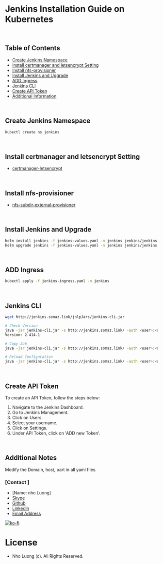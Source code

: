 # Jenkins Installation Guide on Kubernetes

<br/>

## Table of Contents
- [Create Jenkins Namespace](#create-jenkins-namespace)
- [Install certmanager and letsencrypt Setting](#install-certmanager-and-letsencrypt-setting)
- [Install nfs-provisioner](#install-nfs-provisioner)
- [Install Jenkins and Upgrade](#install-jenkins-and-upgrade)
- [ADD Ingress](#add-ingress)
- [Jenkins CLI](#jenkins-cli)
- [Create API Token](#create-api-token)
- [Additional Information](#additional-information)

<br/>

## Create Jenkins Namespace
```bash
kubectl create ns jenkins
```

<br/>

## Install certmanager and letsencrypt Setting
- [certmanager-letsencrypt](https://github.com/nholuongut/certmanager-letsencrypt)

<br/>

## Install nfs-provisioner
- [nfs-subdir-external-provisioner](https://kubernetes-sigs.github.io/nfs-subdir-external-provisioner)

<br/>

## Install Jenkins and Upgrade
```bash
helm install jenkins -f jenkins-values.yaml -n jenkins jenkins/jenkins
helm upgrade jenkins -f jenkins-values.yaml -n jenkins jenkins/jenkins # Upgrade Method
```

<br/>

## ADD Ingress
```bash
kubectl apply -f jenkins-ingress.yaml -n jenkins
```

<br/>

## Jenkins CLI
```bash
wget http://jenkins.somaz.link/jnlpJars/jenkins-cli.jar

# Check Version
java -jar jenkins-cli.jar -s http://jenkins.somaz.link/ -auth <user>:<api-token> -version
Version: 2.414.1

# Copy Job
java -jar jenkins-cli.jar -s http://jenkins.somaz.link/ -auth <user>:<api-token> copy-job <origin-job> <copy-job>

# Reload Configuration
java -jar jenkins-cli.jar -s http://jenkins.somaz.link/ -auth <user>:<api-token> reload-configuration
```

<br/>

## Create API Token
To create an API Token, follow the steps below:

1. Navigate to the Jenkins Dashboard.
2. Go to Jenkins Management.
3. Click on Users.
4. Select your username.
5. Click on Settings.
6. Under API Token, click on 'ADD new Token'.

<br/>

## Additional Notes
Modify the Domain, host, part in all yaml files.

### [Contact ]
* [Name: nho Luong]
* [Skype](luongutnho_skype)
* [Github](https://github.com/nholuongut/)
* [Linkedin](https://www.linkedin.com/in/nholuong/)
* [Email Address](luongutnho@hotmail.com) 

[![ko-fi](https://ko-fi.com/img/githubbutton_sm.svg)](https://ko-fi.com/nholuong)

# License
* Nho Luong (c). All Rights Reserved.
